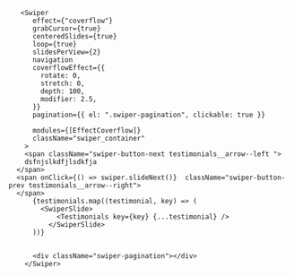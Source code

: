        <Swiper
          effect={"coverflow"}
          grabCursor={true}
          centeredSlides={true}
          loop={true}
          slidesPerView={2}
          navigation
          coverflowEffect={{
            rotate: 0,
            stretch: 0,
            depth: 100,
            modifier: 2.5,
          }}
          pagination={{ el: ".swiper-pagination", clickable: true }}
          
          modules={[EffectCoverflow]}
          className="swiper_container"
        >
        <span className="swiper-button-next testimonials__arrow--left ">
        dsfnjslkdfjlsdkfja
      </span>
      <span onClick={() => swiper.slideNext()}  className="swiper-button-prev testimonials__arrow--right">
      </span>
          {testimonials.map((testimonial, key) => (
            <SwiperSlide>
                <Testimonials key={key} {...testimonial} />
              </SwiperSlide>
          ))}

  
          <div className="swiper-pagination"></div>
        </Swiper>